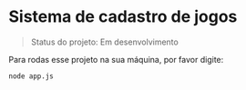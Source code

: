 <h1>Sistema de cadastro de jogos</h1>

> Status do projeto: Em desenvolvimento

Para rodas esse projeto na sua máquina, por favor digite:

```
node app.js
```
